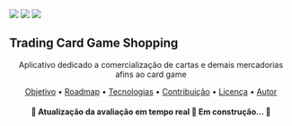 <img src="https://img.shields.io/static/v1?label=license&message=GNU&color=<COLOR>&style=<STYLE>&logo=<LOGO>"/>
<img src="https://img.shields.io/static/v1?label=Expo-CLI&message=v4.3.1&color=<COLOR>&style=<STYLE>&logo=<LOGO>"/>
<img src="https://img.shields.io/static/v1?label=npm&message=LTS&color=<COLOR>&style=<STYLE>&logo=<LOGO>"/>

## Trading Card Game Shopping
<p align="center">Aplicativo dedicado a comercialização de cartas e demais mercadorias afins ao card game</p>
<p align="center">
 <a href="#objetivo">Objetivo</a> •
 <a href="#roadmap">Roadmap</a> • 
 <a href="#tecnologias">Tecnologias</a> • 
 <a href="#contribuicao">Contribuição</a> • 
 <a href="#licenc-a">Licença</a> • 
 <a href="#autor">Autor</a>
</p>

<h4 align="center"> 
	🚧  Atualização da avaliação em tempo real 🚧 Em construção...  🚧
</h4>


